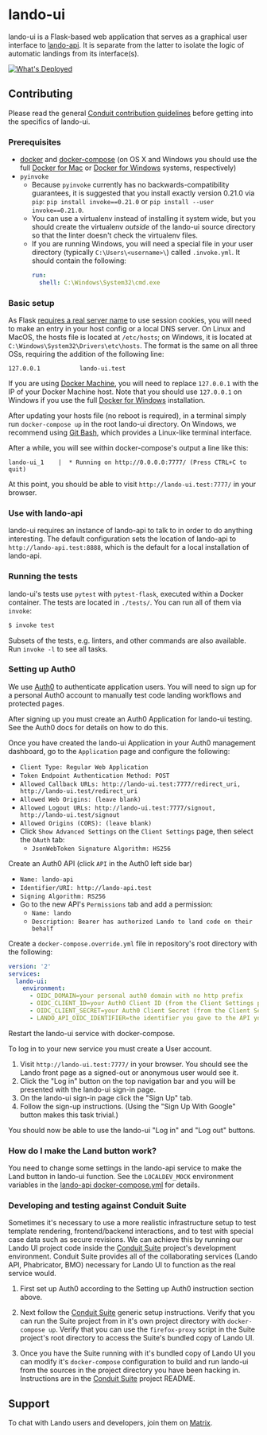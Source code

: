 # lando-ui

lando-ui is a Flask-based web application that serves as a graphical
user interface to [lando-api][].  It is separate from the latter to
isolate the logic of automatic landings from its interface(s).

[![What's Deployed](https://img.shields.io/badge/whatsdeployed-prod,dev-green.svg)](https://whatsdeployed.io/s-a0C)

## Contributing

Please read the general [Conduit contribution guidelines][] before
getting into the specifics of lando-ui.

### Prerequisites

* [docker][] and [docker-compose][] (on OS X and Windows you should use
  the full [Docker for Mac][] or [Docker for Windows][] systems,
  respectively)
* `pyinvoke`
  * Because `pyinvoke` currently has no backwards-compatibility guarantees,
    it is suggested that you install exactly version 0.21.0 via `pip`:
    `pip install invoke==0.21.0` or `pip install --user invoke==0.21.0`.
  * You can use a virtualenv instead of installing it system wide, but you
    should create the virtualenv *outside* of the lando-ui source directory so
    that the linter doesn't check the virtualenv files.
  * If you are running Windows, you will need a special file in your user
    directory (typically `C:\Users\<username>\`) called `.invoke.yml`.  It
    should contain the following:
    ```yaml
    run:
      shell: C:\Windows\System32\cmd.exe
    ```

### Basic setup

As Flask [requires a real server name][] to use session cookies, you
will need to make an entry in your host config or a local DNS server.
On Linux and MacOS, the hosts file is located at `/etc/hosts`; on
Windows, it is located at `C:\Windows\System32\Drivers\etc\hosts`.
The format is the same on all three OSs, requiring the addition of the
following line:

    127.0.0.1           lando-ui.test

If you are using [Docker Machine][], you will need to replace
`127.0.0.1` with the IP of your Docker Machine host.  Note that you
should use `127.0.0.1` on Windows if you use the full [Docker for Windows][]
installation.

After updating your hosts file (no reboot is required), in a terminal
simply run `docker-compose up` in the root lando-ui directory.  On
Windows, we recommend using [Git Bash][], which provides a Linux-like
terminal interface.

After a while, you will see within docker-compose's output a line like
this:

    lando-ui_1    |  * Running on http://0.0.0.0:7777/ (Press CTRL+C to quit)

At this point, you should be able to visit
`http://lando-ui.test:7777/` in your browser.

### Use with lando-api

lando-ui requires an instance of lando-api to talk to in order to do
anything interesting.  The default configuration sets the location of
lando-api to `http://lando-api.test:8888`, which is the default for a
local installation of lando-api.

### Running the tests

lando-ui's tests use `pytest` with `pytest-flask`, executed within a
Docker container.  The tests are located in `./tests/`.  You can run
all of them via `invoke`:

```bash
$ invoke test
```

Subsets of the tests, e.g. linters, and other commands are also available.  Run
`invoke -l` to see all tasks.

### Setting up Auth0

We use [Auth0][] to authenticate application users.  You will need to sign up
for a personal Auth0 account to manually test code landing workflows and
protected pages.

After signing up you must create an Auth0 Application for lando-ui testing.
See the Auth0 docs for details on how to do this.

Once you have created the lando-ui Application in your Auth0 management dashboard, go
to the `Application` page and configure the following:

* `Client Type: Regular Web Application`
* `Token Endpoint Authentication Method: POST`
* `Allowed Callback URLs: http://lando-ui.test:7777/redirect_uri, http://lando-ui.test/redirect_uri`
* `Allowed Web Origins: (leave blank)`
* `Allowed Logout URLs: http://lando-ui.test:7777/signout, http://lando-ui.test/signout`
* `Allowed Origins (CORS): (leave blank)`
* Click `Show Advanced Settings` on the `Client Settings` page, then select the `OAuth` tab:
  * `JsonWebToken Signature Algorithm: HS256`

Create an Auth0 API (click `API` in the Auth0 left side bar)
  * `Name: lando-api`
  * `Identifier/URI: http://lando-api.test`
  * `Signing Algorithm: RS256`
  * Go to the new API's `Permissions` tab and add a permission:
    * `Name: lando`
    * `Description: Bearer has authorized Lando to land code on their behalf`


Create a `docker-compose.override.yml` file in repository's root directory with
the following:

```yaml
version: '2'
services:
  lando-ui:
    environment:
      - OIDC_DOMAIN=your personal auth0 domain with no http prefix
      - OIDC_CLIENT_ID=your Auth0 Client ID (from the Client Settings page)
      - OIDC_CLIENT_SECRET=your Auth0 Client Secret (from the Client Settings page)
      - LANDO_API_OIDC_IDENTIFIER=the identifier you gave to the API you made (e.g. http://lando-api.test)
```

Restart the lando-ui service with docker-compose.

To log in to your new service you must create a User account.
  1. Visit `http://lando-ui.test:7777/` in your browser.  You should  see the Lando
  front page as a signed-out or anonymous user would see it.
  1. Click the "Log in" button on the top navigation bar and you will be presented with
  the lando-ui sign-in page.
  1. On the lando-ui sign-in page click the "Sign Up" tab.
  1. Follow the sign-up instructions. (Using the "Sign Up With Google" button makes
  this task trivial.)

 You should now be able to use the lando-ui "Log in" and "Log out" buttons.

###  How do I make the Land button work?

You need to change some settings in the lando-api service to make the
Land button in lando-ui function.  See the `LOCALDEV_MOCK`
environment variables in the [lando-api docker-compose.yml][] for details.

### Developing and testing against Conduit Suite

Sometimes it's necessary to use a more realistic infrastructure setup to test template
rendering, frontend/backend interactions, and to test with special case data such as
secure revisions.  We can achieve this by running our Lando UI project code inside the
[Conduit Suite] project's development environment. Conduit Suite provides all of the
collaborating services (Lando API, Phabricator, BMO) necessary for Lando UI to
function as the real service would.

1. First set up Auth0 according to the Setting up Auth0 instruction section above.

1. Next follow the [Conduit Suite] generic setup instructions.  Verify that you can
run the Suite project from in it's own project directory with `docker-compose up`.
Verify that you can use the `firefox-proxy` script in the Suite project's root
directory to access the Suite's bundled copy of Lando UI.

1. Once you have the Suite running with it's bundled copy of Lando UI you can modify
it's `docker-compose` configuration to build and run lando-ui from the sources in the
project directory you have been hacking in.  Instructions are in the [Conduit Suite]
project README.


[lando-api]: https://github.com/mozilla-conduit/lando-api
[Conduit contribution guidelines]: http://moz-conduit.readthedocs.io/en/latest/contributing.html
[docker]: https://docs.docker.com/engine/installation/
[docker-compose]: https://docs.docker.com/compose/install/
[Docker for Mac]: https://docs.docker.com/docker-for-mac/install/
[Docker for Windows]: https://docs.docker.com/docker-for-windows/install/
[requires a real server name]: https://flask.palletsprojects.com/en/1.1.x/config/#SESSION_COOKIE_DOMAIN
[Docker Machine]: https://docs.docker.com/machine/
[Git Bash]: https://git-for-windows.github.io/
[Auth0]: https://auth0.com/
[lando-api docker-compose.yml]: https://github.com/mozilla-conduit/lando-api/blob/master/docker-compose.yml
[Conduit Suite]: https://github.com/mozilla-conduit/suite

## Support

To chat with Lando users and developers, join them on [Matrix](https://chat.mozilla.org/#/room/#conduit:mozilla.org).
